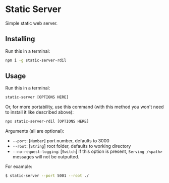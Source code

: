 # Static Server

Simple static web server.

## Installing

Run this in a terminal:

```bash
npm i -g static-server-rdil
```

## Usage

Run this in a terminal:

```bash
static-server [OPTIONS HERE]
```

Or, for more portability, use this command (with this method you won't need to install it like described above):

```bash
npx static-server-rdil [OPTIONS HERE]
```

Arguments (all are optional):

* `--port`: [`Number`] port number, defaults to 3000
* `--root`: [`String`] root folder, defaults to working directory
* `--no-request-logging`: [`Switch`] if this option is present, `Serving /<path>` messages will not be outputted.

For example:

```bash
$ static-server --port 5001 --root ./
```
